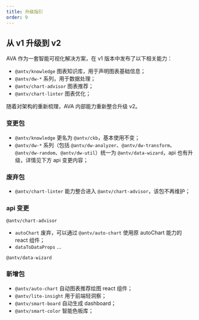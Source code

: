```yaml
---
title: 升级指引
order: 9
---
```


## 从 v1 升级到 v2

AVA 作为一套智能可视化解决方案，在 v1 版本中发布了以下相关能力：
- `@antv/knowledge` 图表知识库，用于声明图表基础信息；
- `@antv/dw-*` 系列，用于数据处理；
- `@antv/chart-advisor` 图表推荐；
- `@antv/chart-linter` 图表优化；

随着对架构的重新梳理，AVA 内部能力重新整合升级 v2。

### 变更包

- `@antv/knowledge` 更名为 `@antv/ckb`，基本使用不变；
- `@antv/dw-*` 系列（包括 `@antv/dw-analyzer`、`@antv/dw-transform`、`@antv/dw-random`、`@antv/dw-util`）统一为 `@antv/data-wizard`，api 也有升级，详情见下方 api 变更内容；

### 废弃包

- `@antv/chart-linter` 能力整合进入 `@antv/chart-advisor`，该包不再维护；

### api 变更

`@antv/chart-advisor`
- `autoChart` 废弃，可以通过 `@antv/auto-chart` 使用原 autoChart 能力的 react 组件；
- `dataToDataProps` ...

`@antv/data-wizard`

<!-- TODO @pdd -->

### 新增包

- `@antv/auto-chart` 自动图表推荐绘图 react 组件；
- `@antv/lite-insight` 用于前端轻洞察；
- `@antv/smart-board` 自动生成 dashboard；
- `@antv/smart-color` 智能色板库；

